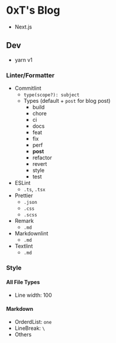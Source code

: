 # 0xT's Blog

- Next.js

## Dev

- yarn v1

### Linter/Formatter

- Commitlint
  - `type(scope?): subject`
  - Types (default + `post` for blog post)
    - build
    - chore
    - ci
    - docs
    - feat
    - fix
    - perf
    - **post**
    - refactor
    - revert
    - style
    - test
- ESLint
  - `.ts`, `.tsx`
- Prettier
  - `.json`
  - `.css`
  - `.scss`
- Remark
  - `.md`
- Markdownlint
  - `.md`
- Textlint
  - `.md`

### Style

#### All File Types

- Line width: 100

#### Markdown

- OrderdList: `one`
- LineBreak: `\`
- Others

